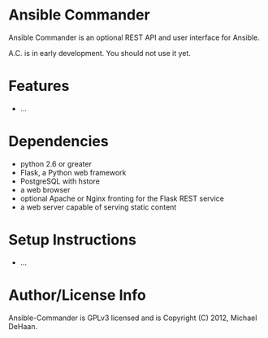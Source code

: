 Ansible Commander
=================

Ansible Commander is an optional REST API and user interface for Ansible.

A.C. is in early development.  You should not use it yet.

Features
========

* ...

Dependencies
============

* python 2.6 or greater
* Flask, a Python web framework
* PostgreSQL with hstore
* a web browser
* optional Apache or Nginx fronting for the Flask REST service
* a web server capable of serving static content

Setup Instructions
==================

* ...

Author/License Info
===================

Ansible-Commander is GPLv3 licensed and is Copyright (C) 2012, Michael DeHaan.

